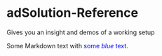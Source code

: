 # adSolution-Reference
Gives you an insight and demos of a working setup
<p>Some Markdown text with <span style="color:blue">some <em>blue</em> text</span>.</p>
